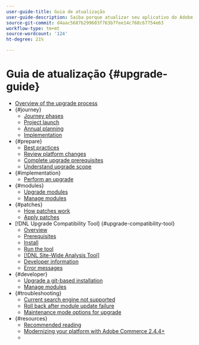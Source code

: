 ```yaml
---
user-guide-title: Guia de atualização
user-guide-description: Saiba porque atualizar seu aplicativo do Adobe Commerce ou Magento Open Source é tão importante e como planejar e executar uma atualização com sucesso.
source-git-commit: d4aac5687b299603f763b7fee14c768c67754e63
workflow-type: tm+mt
source-wordcount: '124'
ht-degree: 21%

---
```



# Guia de atualização {#upgrade-guide}

- [Overview of the upgrade process](overview.md)
- {#journey}
   - [Journey phases](journey/phases.md)
   - [Project launch](journey/project-launch.md)
   - [Annual planning](journey/annual-planning.md)
   - [Implementation](journey/implementation.md)
- {#prepare}
   - [Best practices](prepare/best-practices.md)
   - [Review platform changes](prepare/platform-changes.md)
   - [Complete upgrade prerequisites](prepare/prerequisites.md)
   - [Understand upgrade scope](prepare/scope.md)
- {#implementation}
   - [Perform an upgrade](implementation/perform-upgrade.md)
- {#modules}
   - [Upgrade modules](modules/upgrade.md)
   - [Manage modules](modules/manage.md)
- {#patches}
   - [How patches work](patches/overview.md)
   - [Apply patches](patches/apply.md)
- [!DNL Upgrade Compatibility Tool] {#upgrade-compatibility-tool}
   - [Overview](upgrade-compatibility-tool/overview.md)
   - [Prerequisites](upgrade-compatibility-tool/prerequisites.md)
   - [Install](upgrade-compatibility-tool/install.md)
   - [Run the tool](upgrade-compatibility-tool/run.md)
   - [ [!DNL Site-Wide Analysis Tool]](upgrade-compatibility-tool/integrate-analysis-tool.md)
   - [Developer information](upgrade-compatibility-tool/developer.md)
   - [Error messages](upgrade-compatibility-tool/error-messages.md)
- {#developer}
   - [Upgrade a git-based installation](developer/git-installs.md)
   - [Manage modules](developer/manage-modules.md)
- {#troubleshooting}
   - [Current search engine not supported](troubleshooting/search-engine-not-supported.md)
   - [Roll back after module update failure](troubleshooting/roll-back-after-update-failure.md)
   - [Maintenance mode options for upgrade](troubleshooting/maintenance-mode-options.md)
- {#resources}
   - [Recommended reading](resources/recommended-reading.md)
   - [Modernizing your platform with Adobe Commerce 2.4.4+](resources/recommended-upgrade-paths-2022.md)
   - [](https://support.magento.com/hc/en-us/articles/360057968951)
